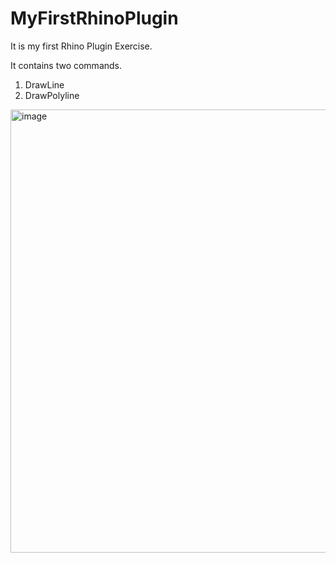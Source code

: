 # MyFirstRhinoPlugin

It is my first Rhino Plugin Exercise. 

It contains two commands. 
1) DrawLine
2) DrawPolyline

<img width="709" alt="image" src="https://user-images.githubusercontent.com/101533381/190366987-3a153ca9-b178-45c2-afaf-cca57c368e2b.png">
